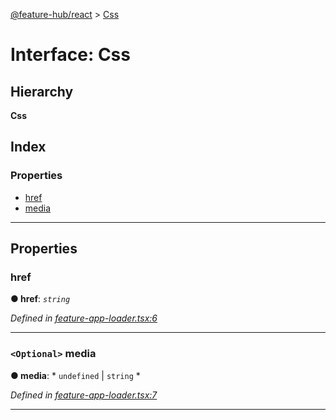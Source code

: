 [@feature-hub/react](../README.md) > [Css](../interfaces/css.md)

# Interface: Css

## Hierarchy

**Css**

## Index

### Properties

* [href](css.md#href)
* [media](css.md#media)

---

## Properties

<a id="href"></a>

###  href

**● href**: *`string`*

*Defined in [feature-app-loader.tsx:6](https://github.com/sinnerschrader/feature-hub/blob/master/packages/react/src/feature-app-loader.tsx#L6)*

___
<a id="media"></a>

### `<Optional>` media

**● media**: * `undefined` &#124; `string`
*

*Defined in [feature-app-loader.tsx:7](https://github.com/sinnerschrader/feature-hub/blob/master/packages/react/src/feature-app-loader.tsx#L7)*

___

